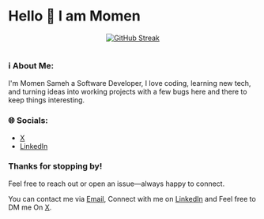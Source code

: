 # Hello 👋 I am Momen

<div id="badges" align="center">

  [![GitHub Streak](https://github-readme-streak-stats.herokuapp.com?user=Mo2men-dev&theme=transparent&hide_border=true&border_radius=10.3&card_width=400&card_height=200)](https://git.io/streak-stats)

  <img src="https://komarev.com/ghpvc/?username=Mo2men-dev&style=flat-square&color=blue" alt=""/>
</div>

### ℹ️ About Me:
I'm Momen Sameh a Software Developer, I love coding, learning new tech, and turning ideas into working projects with a few bugs here and there to keep things interesting.

### 🌐 Socials:
- [X](https://www.x.com/Momensameh29)
- [LinkedIn](https://www.linkedin.com/in/momen-sameh-b0719b22a/)

### Thanks for stopping by!
Feel free to reach out or open an issue—always happy to connect.

You can contact me via [Email](momensameh5@gmail.com), Connect with me on [LinkedIn](https://www.linkedin.com/in/momen-sameh-b0719b22a/) and Feel free to DM me On [X](https://www.x.com/Momensameh29).
